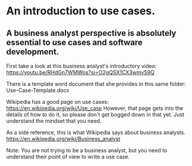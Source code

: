 # An introduction to use cases.

## A business analyst perspective is absolutely essential to use cases and software development.

First take a look at this business analyst's introductory video:
https://youtu.be/RHdGn7WMWos?si=O2gQSX1CX3wmv59Q

There is a template word document that she provides in this same folder: Use-Case-Template.docx 

Wikipedia has a good page on use cases:  https://en.wikipedia.org/wiki/Use_case
However, that page gets into the details of how to do it,  so please don't get bogged down in that yet.
Just understand the mindset that you need.  

As a side reference, this is what Wikipedia says about business analysts.  
https://en.wikipedia.org/wiki/Business_analyst

Note: You are not trying to be a business analyst, but you need to understand their point of view to write a use case.

